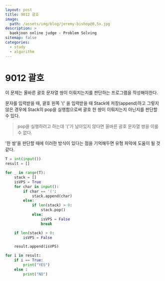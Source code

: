 ```yaml
---
layout: post
title: 9012 괄호
image:
  path: /assets/img/blog/jeremy-bishop@0,5x.jpg
description: >
  baekjoon online judge - Problem Solving
sitemap: false
categories:
  - study
  - algorithm
---
```


# 9012 괄호

이 문제는 올바른 괄호 문자열 쌍이 이뤄지는지를 판단하는 프로그램을 작성해야한다.

문자를 입력받을 때, 괄호 왼쪽 '(' 을 입력받을 때 Stack에 저장(append)하고 그렇지 않은 경우에 Stack의 pop을 실행함으로써 괄호 한 쌍이 이뤄지는지 아닌지를 판단할 수 있다.
> pop을 실행하려고 하는데 '('가 남아있지 않다면 올바른 괄호 문자열 쌍을 이룰 수 없다.


'한 쌍'을 판단할 때에 이러한 방식이 있다는 점을 기억해두면 유형 파악에 도움이 될 것 같다.
```python
T = int(input())
result = []

for _ in range(T):
    stack = []
    isVPS = True
    for char in input():
        if char == '(':
            stack.append(char)
        else:
            if len(stack) > 0:
                stack.pop()
            else:
                isVPS = False
                break

    if len(stack) > 0:
        isVPS = False

    result.append(isVPS)

for i in result:
    if i == True:
        print("YES")
    else :
        print("NO")
```

